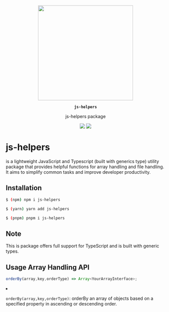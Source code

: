 <p align="center"><br><img src="https://cdn.thenewstack.io/media/2022/01/10b88c68-typescript-logo-1024x576.png" width="300" height="300" /></p>
<p align="center"><strong><code>js-helpers</code></strong></p>
<p align="center">
js-helpers package
</p>

<p align="center">
  <img src="https://img.shields.io/maintenance/yes/2023?style=flat-square" />
  <a href="https://www.npmjs.com/package/@capacitor-community/privacy-screen"><img src="https://img.shields.io/npm/l/@capacitor-community/privacy-screen?style=flat-square" /></a>
</p>


# js-helpers

is a lightweight JavaScript and Typescript (built with generics type) utility package that provides helpful functions for array handling and file handling. It aims to simplify common tasks and improve developer productivity.


## Installation


```bash
$ (npm) npm i js-helpers

$ (yarn) yarn add js-helpers

$ (pnpm) pnpm i js-helpers
```


## Note

This is package offers full support for TypeScript and is built with generic types.

## **Usage Array Handling API**


```typescript
orderBy(array,key,orderType) => Array<YourArrayInterface>;
```

<li><p><code>orderBy(array,key,orderType)</code>: 
orderBy an array of objects based on a specified property in ascending or descending order.</p></li>

